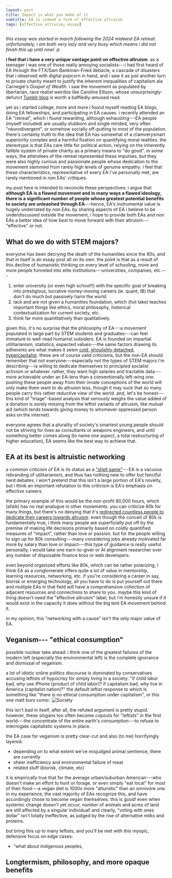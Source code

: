 ```yaml
---
layout: post
title: Impact is what you make of it
subtitle: EA is indeed a form of effective altruism
tags: [effective altruism, essay]
---
```

*this essay was started in march following the 2024 midwest EA retreat. unfortunately, i am both very lazy and very busy which means i did not finish this up until now! :p*

**i  feel that i have a very unique vantage point on effective altruism**. as a teenager i was one of those really annoying socialists---i had first heard of EA through the FTX/Sam Bankman-Fried debacle, a cascade of disasters that i observed with digital popcorn in hand, and i saw it as just another turn to private charity meant to justify the inherent inequalities of capitalism ala Carnegie's *Gospel of Wealth*. i saw the movement as populated by libertarian, race realist weirdos like Caroline Ellison, whose unsurprisingly-defunct [Tumblr blog](https://caroline.milkyeggs.com/worldoptimization) is worth a baffledly-amused read. 

yet as i started college, more and more i found myself reading EA blogs, doing EA fellowships, and participating in EA causes. i recently attended an EA "retreat", which i found rewarding, although exhausting---EA people (myself included) are usually stubborn and single minded, very often "neurodivergent", or somehow socially off-putting to most of the population. there's certainly truth to the idea that EA has somewhat of a r/iamverysmart superiority complex and a harmful fixation on quantifying moral realities. the stereotype is that EAs care little for political action, relying on the inherently fallible system of private charity as a primary means to "do good". in some ways, the attendees of the retreat represented these impulses, but they were also highly curious and passionate people whose dedication to the movement stemmed from rarely high levels of genuine empathy. i feel that these characteristics, representative of every EA i've personally met, are rarely mentioned in non EAs' critiques.

my post here is intended to reconcile these perspectives: i argue that **although EA is a flawed movement and in many ways a flawed ideology, there is a significant number of people whose greatest potential benefits to society are unleashed through EA**---hence, EA's instrumental value is hugely underrated by non EAs. by sharing aspects of EA i believe to be underdiscussed outside the movement, i hope to provide both EAs and non EAs a better idea of how best to move forward with their altruism---"effective" or not.

**What do we do with STEM majors?**
-
everyone has been decrying the death of the humanities since the 80s, and that in itself is an essay post all on its own. the point is that as a result of this decline of humanistic thinking on every level of schooling, more and more people funneled into elite institutions---universities, companies, etc.---

1) enter university (or even high school!!) with the specific goal of breaking into prestigious, lucrative money-moving careers (ie. quant, IB) that don't do much but passively harm the world.
2) lack and are not given a humanities foundation, which (hot take) teaches important things like ethics, moral philosophy, historical contextualization for current society, etc.
3) think far more quantitatively than qualitatively.

given this, it's no surprise that the philosophy of EA---a movement populated in large part by STEM students and graduates---can feel immature to well-read humanist outsiders. EA is founded on impartial utilitarianism, statistics, expected values---the same factors drawing its adherents are what makes it seem [cold, ghoulishly detached](https://thespinoff.co.nz/politics/08-04-2019/in-search-of-a-way-to-do-good-that-amounts-to-more-than-feeling-good), [hypercapitalist](https://jacobin.com/2023/01/effective-altruism-longtermism-nick-bostrom-racism). these are of course valid criticisms, but the non-EA should remember that not everyone---especially not the types of STEM majors i'm describing---is willing to dedicate themselves to principled socialist activism or whatever. rather, they want high salaries and tractable data---more achievable under an EA-lens than a conventionally left-wing one. pushing these people away from their innate conceptions of the world will only make them want to do altruism less, though it may suck that so many people carry this rather reductive view of the world. and, let's be honest---this kind of "triage"-based analysis that seriously weighs the value added of a donation is sorely missing from the leftist variants of altruism, like mutual aid (which tends towards giving money to whomever oppressed person asks on the internet).

everyone agrees that a plurality of society's smartest young people should not be striving for lives as consultants or weapons engineers, and until something better comes along (to name one aspect, a total restructuring of higher education), EA seems like the best way to achieve that.

**EA at its best is altruistic networking**
-
a common criticism of EA is its status as a ["shell game"](https://freddiedeboer.substack.com/p/the-effective-altruism-shell-game)---EA is a vacuous rebranding of utilitarianism, and thus has nothing new to offer but fanciful nerd debates. i won't pretend that this isn't a large portion of EA's novelty, but i think an important refutation to this criticism is EA's emphasis on effective careers.

the primary example of this would be the non-profit 80,000 hours, which (afaik) has no real analogue in other movements. you can criticize 80k for many things, but there's no denying that it's [redirected countless people to dedicate their careers towards altruism](https://80000hours.org/about/impact/). even though the conceit of 80k is fundamentally true, i think many people are superficially put off by the premise of making life decisions primarily based on coldly quantified measures of "impact", rather than love or passion. but for the people willing to sign up for 80k consulting---many considering jobs already motivated far more by salary than love or impact---this type of guidance is really useful. personally, i would take one earn-to-giver or AI alignment researcher over any number of disposable finance bros or web developers.

even beyond organized efforts like 80k, which can be rather polarizing, i think EA as a conglomerate offers quite a lot of value in mentorship, learning resources, networking, etc. if you're considering a career in say, biorisk or emerging technology, all you have to do is put yourself out there and multiple EAs in that field will have a comprehensive collection of adjacent resources and connections to share to you. maybe this kind of thing doesn't need the "effective altruism" label, but i'm honestly unsure if it would exist in the capacity it does without the big tent EA movement behind it.

in my opinion, this "networking with a cause" isn't the only major value of EA. 

**Veganism--- "ethical consumption"**
-
possible nuclear take ahead: i think one of the greatest failures of the modern left (especially the environmental left) is the complete ignorance and dismissal of veganism.

a lot of idiotic online politics discourse is dominated by conservatives accusing leftists of hypocrisy for simply living in a society: "if child labor bad, why use iPhone (product of child labor)? if capitalism bad, why live in America (capitalist nation)?" the default leftist response to which is something like "there is no ethical consumption under capitalism", or this one matt bors comic: 
![Society](https://atxwang.github.io/assets/img/mister-gotcha-4-9faefa-1.jpg)

this isn't bad in itself, after all, the refuted argument is pretty stupid. however, these slogans too often become copouts for "leftists" in the first world---the concentrate of the entire earth's consumption---to refuse to interrogate capitalistic systems in place. 

the EA case for veganism is pretty clear-cut and also (to me) horrifyingly layered:
- depending on to what extent we've misjudged animal sentience, there are currently 
- sheer inefficiency and environmental failure of meat
- related stuff (biorisk, climate, etc)

it is empirically true that for the average urban/suburban American---who doesn't make an effort to hunt or forage, or even simply "eat local" for most of their food---a vegan diet is 1000x more "alturistic" than an omnivore one. in my experience, the vast majority of EAs recognize this, and have accordingly chose to become vegan themselves. this is good! even when systemic change doesn't yet occur,  *number* of animals and acres of land are still affected by a singular individual! and clearly, "voting with ones dollar" isn't totally ineffective, as judged by the rise of alternative milks and proteins.

but bring this up to many leftists, and you'll be met with this myopic, defensive focus on edge cases: 
- "what about indigenous peoples, 

**Longtermism, philosophy, and more opaque benefits**
-







<!--stackedit_data:
eyJoaXN0b3J5IjpbLTU4Mjg0NjAxOCwtNDA3NzkyMzgwLDExMT
A5NjczODQsMTk4MzM3MjIxMSw3NDY5NzcxODYsMTk3NTQ3MDQ4
MiwzMjIzODAwNDEsLTEzNzUwODcwLDEwNzE2MTcxMDUsLTg5MD
I3MTYyNl19
-->
